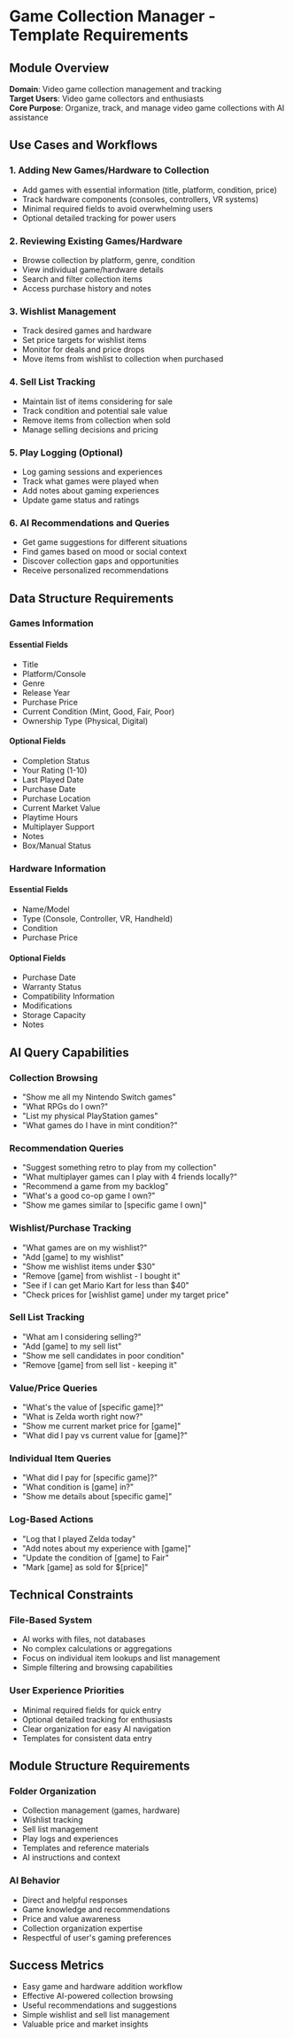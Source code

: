 # Game Collection Manager - Template Requirements

## Module Overview

**Domain**: Video game collection management and tracking  
**Target Users**: Video game collectors and enthusiasts  
**Core Purpose**: Organize, track, and manage video game collections with AI assistance

## Use Cases and Workflows

### 1. Adding New Games/Hardware to Collection
- Add games with essential information (title, platform, condition, price)
- Track hardware components (consoles, controllers, VR systems)
- Minimal required fields to avoid overwhelming users
- Optional detailed tracking for power users

### 2. Reviewing Existing Games/Hardware
- Browse collection by platform, genre, condition
- View individual game/hardware details
- Search and filter collection items
- Access purchase history and notes

### 3. Wishlist Management
- Track desired games and hardware
- Set price targets for wishlist items
- Monitor for deals and price drops
- Move items from wishlist to collection when purchased

### 4. Sell List Tracking
- Maintain list of items considering for sale
- Track condition and potential sale value
- Remove items from collection when sold
- Manage selling decisions and pricing

### 5. Play Logging (Optional)
- Log gaming sessions and experiences
- Track what games were played when
- Add notes about gaming experiences
- Update game status and ratings

### 6. AI Recommendations and Queries
- Get game suggestions for different situations
- Find games based on mood or social context
- Discover collection gaps and opportunities
- Receive personalized recommendations

## Data Structure Requirements

### Games Information
#### Essential Fields
- Title
- Platform/Console
- Genre
- Release Year
- Purchase Price
- Current Condition (Mint, Good, Fair, Poor)
- Ownership Type (Physical, Digital)

#### Optional Fields
- Completion Status
- Your Rating (1-10)
- Last Played Date
- Purchase Date
- Purchase Location
- Current Market Value
- Playtime Hours
- Multiplayer Support
- Notes
- Box/Manual Status

### Hardware Information
#### Essential Fields
- Name/Model
- Type (Console, Controller, VR, Handheld)
- Condition
- Purchase Price

#### Optional Fields
- Purchase Date
- Warranty Status
- Compatibility Information
- Modifications
- Storage Capacity
- Notes

## AI Query Capabilities

### Collection Browsing
- "Show me all my Nintendo Switch games"
- "What RPGs do I own?"
- "List my physical PlayStation games"
- "What games do I have in mint condition?"

### Recommendation Queries
- "Suggest something retro to play from my collection"
- "What multiplayer games can I play with 4 friends locally?"
- "Recommend a game from my backlog"
- "What's a good co-op game I own?"
- "Show me games similar to [specific game I own]"

### Wishlist/Purchase Tracking
- "What games are on my wishlist?"
- "Add [game] to my wishlist"
- "Show me wishlist items under $30"
- "Remove [game] from wishlist - I bought it"
- "See if I can get Mario Kart for less than $40"
- "Check prices for [wishlist game] under my target price"

### Sell List Tracking
- "What am I considering selling?"
- "Add [game] to my sell list"
- "Show me sell candidates in poor condition"
- "Remove [game] from sell list - keeping it"

### Value/Price Queries
- "What's the value of [specific game]?"
- "What is Zelda worth right now?"
- "Show me current market price for [game]"
- "What did I pay vs current value for [game]?"

### Individual Item Queries
- "What did I pay for [specific game]?"
- "What condition is [game] in?"
- "Show me details about [specific game]"

### Log-Based Actions
- "Log that I played Zelda today"
- "Add notes about my experience with [game]"
- "Update the condition of [game] to Fair"
- "Mark [game] as sold for $[price]"

## Technical Constraints

### File-Based System
- AI works with files, not databases
- No complex calculations or aggregations
- Focus on individual item lookups and list management
- Simple filtering and browsing capabilities

### User Experience Priorities
- Minimal required fields for quick entry
- Optional detailed tracking for enthusiasts
- Clear organization for easy AI navigation
- Templates for consistent data entry

## Module Structure Requirements

### Folder Organization
- Collection management (games, hardware)
- Wishlist tracking
- Sell list management  
- Play logs and experiences
- Templates and reference materials
- AI instructions and context

### AI Behavior
- Direct and helpful responses
- Game knowledge and recommendations
- Price and value awareness
- Collection organization expertise
- Respectful of user's gaming preferences

## Success Metrics

- Easy game and hardware addition workflow
- Effective AI-powered collection browsing
- Useful recommendations and suggestions
- Simple wishlist and sell list management
- Valuable price and market insights